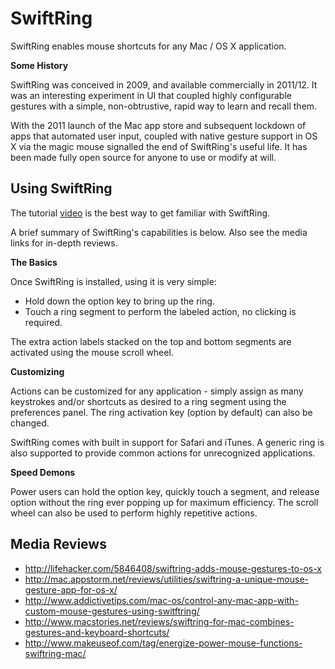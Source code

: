 SwiftRing
=========

SwiftRing enables mouse shortcuts for any Mac / OS X application. 

**Some History**

SwiftRing was conceived in 2009, and available commercially in 2011/12. It was an interesting experiment in UI that coupled highly configurable gestures with a simple, non-obtrustive, rapid way to learn and recall them. 

With the 2011 launch of the Mac app store and subsequent lockdown of apps that automated user input, coupled with
native gesture support in OS X via the magic mouse signalled the end of SwiftRing's useful life. It has been made fully
open source for anyone to use or modify at will.

Using SwiftRing
---------------

The tutorial [video](http://www.youtube.com/watch?v=Bs338wL_mX0) is the best way to get familiar with SwiftRing. 

A brief summary of SwiftRing's capabilities is below. Also see the media links for in-depth reviews.

**The Basics**

 Once SwiftRing is installed, using it is very simple:
 
 * Hold down the option key to bring up the ring.
 * Touch a ring segment to perform the labeled action, no clicking is required.

 The extra action labels stacked on the top and bottom segments are activated using the mouse scroll wheel. 

**Customizing**

 Actions can be customized for any application - simply assign as many keystrokes and/or shortcuts as desired 
 to a ring segment using the preferences panel. The ring activation key (option by default) can also be changed.

 SwiftRing comes with built in support for Safari and iTunes. A generic ring is also supported to provide common actions  for unrecognized applications.

**Speed Demons**
 
 Power users can hold the option key, quickly touch a segment, and release option without the ring ever
 popping up for maximum efficiency. The scroll wheel can also be used to perform highly repetitive actions.


Media Reviews
-------------

* http://lifehacker.com/5846408/swiftring-adds-mouse-gestures-to-os-x
* http://mac.appstorm.net/reviews/utilities/swiftring-a-unique-mouse-gesture-app-for-os-x/
* http://www.addictivetips.com/mac-os/control-any-mac-app-with-custom-mouse-gestures-using-switftring/
* http://www.macstories.net/reviews/swiftring-for-mac-combines-gestures-and-keyboard-shortcuts/
* http://www.makeuseof.com/tag/energize-power-mouse-functions-swiftring-mac/
